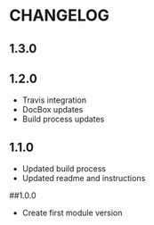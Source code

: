 CHANGELOG
=========

## 1.3.0

## 1.2.0
* Travis integration
* DocBox updates
* Build process updates

## 1.1.0
* Updated build process
* Updated readme and instructions

##1.0.0
* Create first module version